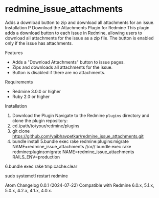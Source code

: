 # redmine_issue_attachments
Adds a download button to zip and download all attachments for an issue.
Installation P
Download the Attachments Plugin for Redmine
This plugin adds a download button to each issue in Redmine, allowing users to download all attachments for the issue as a zip file. The button is enabled only if the issue has attachments.

Features
- Adds a "Download Attachments" button to issue pages.
- Zips and downloads all attachments for the issue.
- Button is disabled if there are no attachments.

Requirements
- Redmine 3.0.0 or higher
- Ruby 2.0 or higher

Installation
1. Download the Plugin
 Navigate to the Redmine `plugins` directory and clone the plugin repository:
2. cd /path/to/your/redmine/plugins
3. git clone https://github.com/vaibhavpetkar/redmine_issue_attachments.git
4. bundle install
5.bundle exec rake redmine:plugins:migrate NAME=redmine_issue_attachments
//or//
bundle exec rake redmine:plugins:migrate NAME=redmine_issue_attachments RAILS_ENV=production

6.bundle exec rake tmp:cache:clear

sudo systemctl restart redmine

Atom
Changelog
0.0.1 (2024-07-22)
Compatible with Redmine 6.0.x, 5.1.x, 5.0.x, 4.2.x, 4.1.x, 4.0.x.
